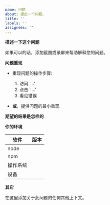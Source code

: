 ```yaml
---
name: 问题
about: 提出一个问题。
title: ''
labels: ''
assignees: ''
---
```


**描述一下这个问题**

如果可以的话，添加截图或录屏来帮助解释您的问题。

**问题重现**

- 重现问题的操作步骤:

  1. 访问 '...'
  2. 点击 '....'
  3. 看见错误

- **或**，提供问题的最小重现

**期望的结果是怎样的**

**你的环境**

| 软件     | 版本 |
| -------- | ---- |
| node     |
| npm      |
| 操作系统 |
| 设备     |

**其它**

在这里添加关于此问题的任何其他上下文。
